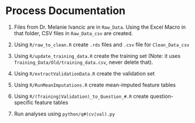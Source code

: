 # Process Documentation

1. Files from Dr. Melanie Ivancic are in `Raw_Data`.
Using the Excel Macro in that folder, CSV files in `Raw_Data_csv` are created.

2. Using `R/raw_to_clean.R` create `.rds` files and `.csv` file for `Clean_Data_csv`

3. Using `R/update_training_data.R` create the training set
(Note: it uses `Training_Data/Old/training_data.csv`, never delete that).

4. Using `R/extractValidationData.R` create the validation set

5. Using `R/RunMeanImputations.R` create mean-imputed feature tables

6. Using `R/(Training|Validation)_to_Question_#.R` create question-specific feature tables

7. Run analyses using `python/q#(cv|val).py`
